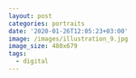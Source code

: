 ```yaml
---
layout: post
categories: portraits
date: '2020-01-26T12:05:23+03:00'
image: /images/illustration_9.jpg
image_size: 480x679
tags:
  - digital
---
```

